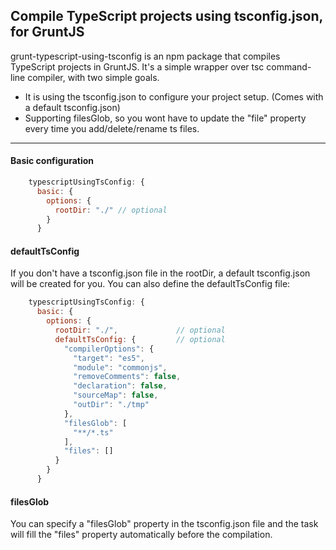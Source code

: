 ## Compile TypeScript projects using tsconfig.json, for GruntJS
grunt-typescript-using-tsconfig is an npm package that compiles TypeScript projects in GruntJS. It's a simple wrapper over tsc command-line compiler, with two simple goals.

* It is using the tsconfig.json to configure your project setup. (Comes with a default tsconfig.json)
* Supporting filesGlob, so you wont have to update the "file" property every time you add/delete/rename ts files.
- - - -

#### Basic configuration
```js
    typescriptUsingTsConfig: {
      basic: {
        options: {
          rootDir: "./" // optional
        }
      }
```

#### defaultTsConfig
If you don't have a tsconfig.json file in the rootDir, a default tsconfig.json will be created for you. You can also define the defaultTsConfig file:

```js
    typescriptUsingTsConfig: {
      basic: {
        options: {
          rootDir: "./",             // optional
          defaultTsConfig: {         // optional
            "compilerOptions": {
              "target": "es5",
              "module": "commonjs",
              "removeComments": false,
              "declaration": false,
              "sourceMap": false,
              "outDir": "./tmp"
            },
            "filesGlob": [
              "**/*.ts"
            ],
            "files": []
          }
        }
      }
```

#### filesGlob
You can specify a "filesGlob" property in the tsconfig.json file and the task will fill the "files" property automatically before the compilation.



